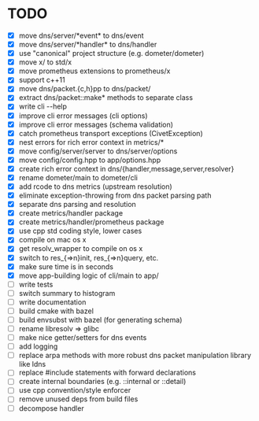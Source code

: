TODO
====
 - [x] move dns/server/\*event\* to dns/event
 - [x] move dns/server/\*handler\* to dns/handler
 - [x] use "canonical" project structure (e.g. dometer/dometer)
 - [x] move x/ to std/x
 - [x] move prometheus extensions to prometheus/x
 - [x] support c++11
 - [x] move dns/packet.{c,h}pp to dns/packet/
 - [x] extract dns/packet::make\* methods to separate class
 - [x] write cli --help
 - [x] improve cli error messages (cli options)
 - [x] improve cli error messages (schema validation)
 - [x] catch prometheus transport exceptions (CivetException)
 - [x] nest errors for rich error context in metrics/\*
 - [x] move config/server/server to dns/server/options
 - [x] move config/config.hpp to app/options.hpp
 - [x] create rich error context in dns/{handler,message,server,resolver}
 - [x] rename dometer/main to dometer/cli
 - [x] add rcode to dns metrics (upstream resolution)
 - [x] eliminate exception-throwing from dns packet parsing path
 - [x] separate dns parsing and resolution
 - [x] create metrics/handler package
 - [x] create metrics/handler/prometheus package
 - [x] use cpp std coding style, lower cases
 - [x] compile on mac os x
 - [x] get resolv\_wrapper to compile on os x
 - [x] switch to res\_{=\>n}init, res\_{=\>n}query, etc.
 - [x] make sure time is in seconds
 - [x] move app-building logic of cli/main to app/
 - [ ] write tests
 - [ ] switch summary to histogram
 - [ ] write documentation
 - [ ] build cmake with bazel
 - [ ] build envsubst with bazel (for generating schema)
 - [ ] rename libresolv => glibc
 - [ ] make nice getter/setters for dns events
 - [ ] add logging
 - [ ] replace arpa methods with more robust dns packet manipulation library like ldns
 - [ ] replace #include statements with forward declarations
 - [ ] create internal boundaries (e.g. ::internal or ::detail)
 - [ ] use cpp convention/style enforcer
 - [ ] remove unused deps from build files
 - [ ] decompose handler
